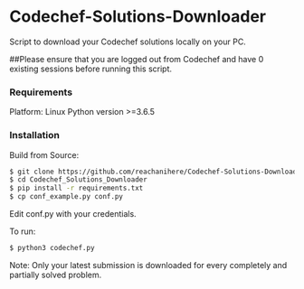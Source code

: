 # Codechef-Solutions-Downloader
Script to download your Codechef solutions locally on your PC.

##Please ensure that you are logged out from Codechef and have 0 existing sessions before running this script.
 
### Requirements
Platform: Linux
Python version >=3.6.5

### Installation

Build from Source:
```sh
$ git clone https://github.com/reachanihere/Codechef-Solutions-Downloader
$ cd Codechef_Solutions_Downloader
$ pip install -r requirements.txt
$ cp conf_example.py conf.py
```
Edit conf.py with your credentials.

To run:
```sh
$ python3 codechef.py
```

Note: Only your latest submission is downloaded for every completely and partially solved problem.
